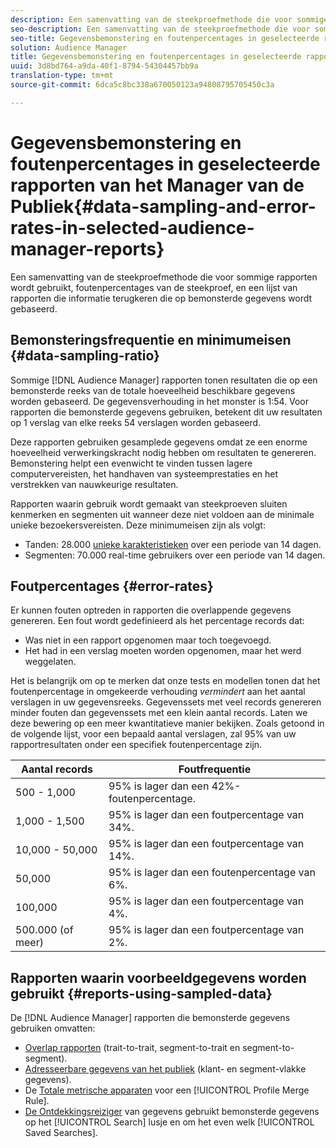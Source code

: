 ```yaml
---
description: Een samenvatting van de steekproefmethode die voor sommige rapporten wordt gebruikt, foutenpercentages van de steekproef, en een lijst van rapporten die informatie terugkeren die op bemonsterde gegevens wordt gebaseerd.
seo-description: Een samenvatting van de steekproefmethode die voor sommige rapporten wordt gebruikt, foutenpercentages van de steekproef, en een lijst van rapporten die informatie terugkeren die op bemonsterde gegevens wordt gebaseerd.
seo-title: Gegevensbemonstering en foutenpercentages in geselecteerde rapporten van het Manager van de Publiek
solution: Audience Manager
title: Gegevensbemonstering en foutenpercentages in geselecteerde rapporten van het Manager van de Publiek
uuid: 3d8bd764-a9da-40f1-8794-54304457bb9a
translation-type: tm+mt
source-git-commit: 6dca5c8bc338a670050123a94808795705450c3a

---
```



# Gegevensbemonstering en foutenpercentages in geselecteerde rapporten van het Manager van de Publiek{#data-sampling-and-error-rates-in-selected-audience-manager-reports}

Een samenvatting van de steekproefmethode die voor sommige rapporten wordt gebruikt, foutenpercentages van de steekproef, en een lijst van rapporten die informatie terugkeren die op bemonsterde gegevens wordt gebaseerd.

## Bemonsteringsfrequentie en minimumeisen {#data-sampling-ratio}

Sommige [!DNL Audience Manager] rapporten tonen resultaten die op een bemonsterde reeks van de totale hoeveelheid beschikbare gegevens worden gebaseerd. De gegevensverhouding in het monster is 1:54. Voor rapporten die bemonsterde gegevens gebruiken, betekent dit uw resultaten op 1 verslag van elke reeks 54 verslagen worden gebaseerd.

Deze rapporten gebruiken gesamplede gegevens omdat ze een enorme hoeveelheid verwerkingskracht nodig hebben om resultaten te genereren. Bemonstering helpt een evenwicht te vinden tussen lagere computervereisten, het handhaven van systeemprestaties en het verstrekken van nauwkeurige resultaten.

Rapporten waarin gebruik wordt gemaakt van steekproeven sluiten kenmerken en segmenten uit wanneer deze niet voldoen aan de minimale unieke bezoekersvereisten. Deze minimumeisen zijn als volgt:

* Tanden: 28.000 [unieke karakteristieken](/help/using/features/traits/trait-and-segment-qualification-reference.md#unique-trait-realizations) over een periode van 14 dagen.
* Segmenten: 70.000 real-time gebruikers over een periode van 14 dagen.

## Foutpercentages {#error-rates}

Er kunnen fouten optreden in rapporten die overlappende gegevens genereren. Een fout wordt gedefinieerd als het percentage records dat:

* Was niet in een rapport opgenomen maar toch toegevoegd.
* Het had in een verslag moeten worden opgenomen, maar het werd weggelaten.

Het is belangrijk om op te merken dat onze tests en modellen tonen dat het foutenpercentage in omgekeerde verhouding *vermindert* aan het aantal verslagen in uw gegevensreeks. Gegevenssets met veel records genereren minder fouten dan gegevenssets met een klein aantal records. Laten we deze bewering op een meer kwantitatieve manier bekijken. Zoals getoond in de volgende lijst, voor een bepaald aantal verslagen, zal 95% van uw rapportresultaten onder een specifiek foutenpercentage zijn.

| Aantal records | Foutfrequentie |
|--- |--- |
| 500 - 1,000 | 95% is lager dan een 42%-foutenpercentage. |
| 1,000 - 1,500 | 95% is lager dan een foutpercentage van 34%. |
| 10,000 - 50,000 | 95% is lager dan een foutpercentage van 14%. |
| 50,000 | 95% is lager dan een foutenpercentage van 6%. |
| 100,000 | 95% is lager dan een foutpercentage van 4%. |
| 500.000 (of meer) | 95% is lager dan een foutpercentage van 2%. |

## Rapporten waarin voorbeeldgegevens worden gebruikt {#reports-using-sampled-data}

De [!DNL Audience Manager] rapporten die bemonsterde gegevens gebruiken omvatten:

* [Overlap rapporten](../reporting/dynamic-reports/dynamic-reports.md#interactive-and-overlap-reports) (trait-to-trait, segment-to-trait en segment-to-segment).
* [Adresseerbare gegevens van het publiek](../features/addressable-audiences.md) (klant- en segment-vlakke gegevens).
* De [Totale metrische apparaten](../features/profile-merge-rules/profile-link-metrics.md#merge-rule-metrics) voor een [!UICONTROL Profile Merge Rule].
* [De Ontdekkingsreiziger](../features/data-explorer/data-explorer-signals-search/data-explorer-search-pairs.md) van gegevens gebruikt bemonsterde gegevens op het [!UICONTROL Search] lusje en om het even welk [!UICONTROL Saved Searches].